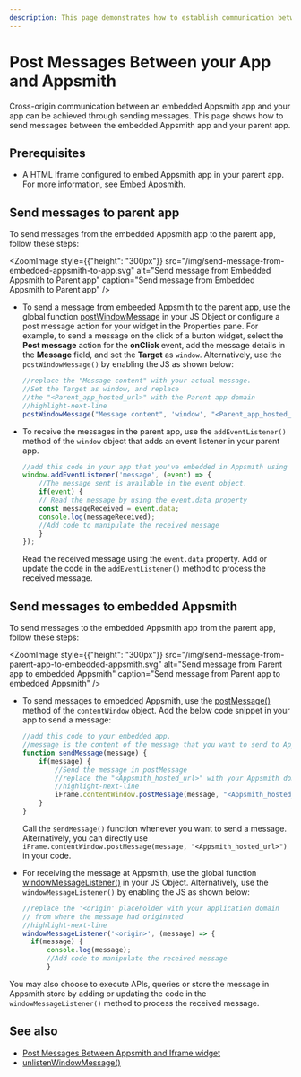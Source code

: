 ```yaml
---
description: This page demonstrates how to establish communication between the embedded Appsmith app and your App. 
---
```


# Post Messages Between your App and Appsmith

Cross-origin communication between an embedded Appsmith app and your app can be achieved through sending messages. This page shows how to send messages between the embedded Appsmith app and your parent app.

## Prerequisites

* A HTML Iframe configured to embed Appsmith app in your parent app. For more information, see [Embed Appsmith](/advanced-concepts/embed-appsmith-into-existing-application).

## Send messages to parent app

To send messages from the embedded Appsmith app to the parent app, follow these steps:

<ZoomImage style={{"height": "300px"}}
  src="/img/send-message-from-embedded-appsmith-to-app.svg" 
  alt="Send message from Embedded Appsmith to Parent app"
  caption="Send message from Embedded Appsmith to Parent app"
/>

* To send a message from embeeded Appsmith to the parent app, use the global function [postWindowMessage](/reference/appsmith-framework/widget-actions/post-message) in your JS Object or configure a post message action for your widget in the Properties pane. For example, to send a message on the click of a button widget, select the **Post message** action for the **onClick** event, add the message details in the **Message** field, and set the **Target** as `window`. Alternatively, use the `postWindowMessage()` by enabling the JS as shown below:

    ```js
    //replace the "Message content" with your actual message.
    //Set the Target as window, and replace 
    //the "<Parent_app_hosted_url>" with the Parent app domain
    //highlight-next-line
    postWindowMessage("Message content", 'window', "<Parent_app_hosted_url>");
    ```

* To receive the messages in the parent app, use the `addEventListener()` method of the `window` object that adds an event listener in your parent app. 

    ```js
    //add this code in your app that you've embedded in Appsmith using the Iframe widget
    window.addEventListener('message', (event) => {
        //The message sent is available in the event object.
        if(event) {
        // Read the message by using the event.data property
        const messageReceived = event.data;
        console.log(messageReceived);
        //Add code to manipulate the received message
        }
    });
    ```
   Read the received message using the `event.data` property. Add or update the code in the `addEventListener()` method to process the received message.

## Send messages to embedded Appsmith

To send messages to the embedded Appsmith app from the parent app, follow these steps:

<ZoomImage style={{"height": "300px"}}
  src="/img/send-message-from-parent-app-to-embedded-appsmith.svg" 
  alt="Send message from Parent app to embedded Appsmith"
  caption="Send message from Parent app to embedded Appsmith"
/>

* To send messages to embedded Appsmith, use the [postMessage()](https://developer.mozilla.org/en-US/docs/Web/API/Window/postMessage) method of the `contentWindow` object. Add the below code snippet in your app to send a message:

    ```js
    //add this code to your embedded app.
    //message is the content of the message that you want to send to Appsmith
    function sendMessage(message) {
        if(message) {
            //Send the message in postMessage
            //replace the "<Appsmith_hosted_url>" with your Appsmith domain
            //highlight-next-line
            iFrame.contentWindow.postMessage(message, "<Appsmith_hosted_url>");
        }
    }
    ```
    Call the `sendMessage()` function whenever you want to send a message. Alternatively, you can directly use `iFrame.contentWindow.postMessage(message, "<Appsmith_hosted_url>")` in your code.

* For receiving the message at Appsmith, use the global function [windowMessageListener()](reference/appsmith-framework/widget-actions/window-message-listener) in your JS Object. Alternatively, use the `windowMessageListener()` by enabling the JS as shown below:

  ```js
  //replace the '<origin' placeholder with your application domain
  // from where the message had originated
  //highlight-next-line
  windowMessageListener('<origin>', (message) => {
    if(message) {
        console.log(message);
        //Add code to manipulate the received message
        }
  ```
You may also choose to execute APIs, queries or store the message in Appsmith store by adding or updating the code in the `windowMessageListener()` method to process the received message.

## See also

* [Post Messages Between Appsmith and Iframe widget](/build-apps/how-to-guides/Communicate-Between-an-App-and-Iframe)
* [unlistenWindowMessage()](/reference/appsmith-framework/widget-actions/unlisten-window-message)
